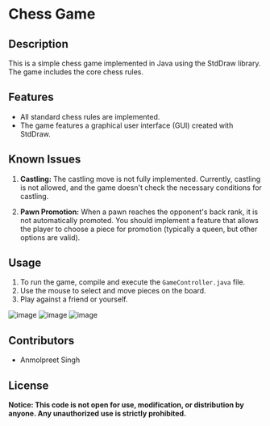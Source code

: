 # Chess Game

## Description

This is a simple chess game implemented in Java using the StdDraw library. The game includes the core chess rules.

## Features

- All standard chess rules are implemented.
- The game features a graphical user interface (GUI) created with StdDraw.
  
## Known Issues

1. **Castling:** The castling move is not fully implemented. Currently, castling is not allowed, and the game doesn't check the necessary conditions for castling.

2. **Pawn Promotion:** When a pawn reaches the opponent's back rank, it is not automatically promoted. You should implement a feature that allows the player to choose a piece for promotion (typically a queen, but other options are valid).

## Usage

1. To run the game, compile and execute the `GameController.java` file.
2. Use the mouse to select and move pieces on the board.
3. Play against a friend or yourself.
   
![image](https://github.com/Qprah/Chess/assets/62654357/bc4704cd-7c61-4d67-9435-d467034796e4)
![image](https://github.com/Qprah/Chess/assets/62654357/1b376ec1-054f-4238-a1a3-73535dc3c131)
![image](https://github.com/Qprah/Chess/assets/62654357/42139745-ae6b-4d3b-ba2b-69ea0475ba97)

## Contributors

- Anmolpreet Singh

## License

**Notice: This code is not open for use, modification, or distribution by anyone. Any unauthorized use is strictly prohibited.**
